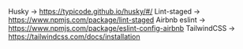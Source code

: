 
Husky -> https://typicode.github.io/husky/#/
Lint-staged -> https://www.npmjs.com/package/lint-staged
Airbnb eslint -> https://www.npmjs.com/package/eslint-config-airbnb
TailwindCSS -> https://tailwindcss.com/docs/installation
